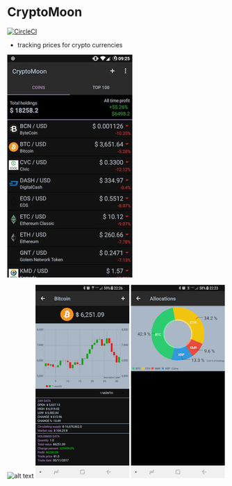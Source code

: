 # CryptoMoon

[![CircleCI](https://circleci.com/gh/ivnvrmn/CryptoMoon.svg?style=svg)](https://circleci.com/gh/ivnvrmn/CryptoMoon)

- tracking prices for crypto currencies

![alt text](artwork/main_coins.jpg)

![alt text](artwork/main_top_upd.png)
![alt text](artwork/bitcoin_info.png)
![alt text](artwork/allocations.png)
